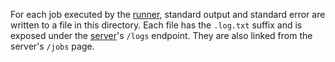 For each job executed by the [runner](../runner), standard output and standard
error are written to a file in this directory.  Each file has the `.log.txt`
suffix and is exposed under the [server](../server)'s `/logs` endpoint.  They
are also linked from the server's `/jobs` page.
